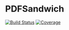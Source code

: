 # PDFSandwich

[![Build Status](https://github.com/ericphanson/PDFSandwich.jl/workflows/CI/badge.svg)](https://github.com/ericphanson/PDFSandwich.jl/actions)
[![Coverage](https://codecov.io/gh/ericphanson/PDFSandwich.jl/branch/master/graph/badge.svg)](https://codecov.io/gh/ericphanson/PDFSandwich.jl)
